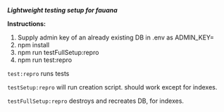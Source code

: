 ***Lightweight testing setup for fauana***

**Instructions:**

1. Supply admin key of an already existing DB in .env as ADMIN_KEY=
2. npm install
3. npm run testFullSetup:repro
4. npm run test:repro

`test:repro` runs tests

`testSetup:repro` will run creation script. should work except for indexes. 

`testFullSetup:repro` destroys and recreates DB, for indexes.
